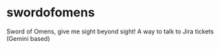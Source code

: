 # swordofomens
Sword of Omens, give me sight beyond sight! A way to talk to Jira tickets (Gemini based)
